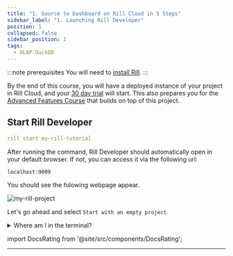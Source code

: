```yaml
---
title: "1. Source to Dashboard on Rill Cloud in 5 Steps"
sidebar_label: "1. Launching Rill Developer"
position: 1
collapsed: false
sidebar_position: 1
tags:
  - OLAP:DuckDB
---
```

:::note prerequisites
You will need to [install Rill](https://docs.rilldata.com/home/install).
:::

By the end of this course, you will have a deployed instance of your project in Rill Cloud, and your [30 day 
trial](./launch) will start. This also prepares you for the [Advanced Features Course](../rill_advanced_features/overview.md) that builds on top of this project.

## Start Rill Developer

```yaml
rill start my-rill-tutorial
```

After running the command, Rill Developer should automatically open in your default browser. If not, you can access it via the following url:

```
localhost:9009
``` 


You should see the folowing webpage appear. 

![my-rill-project](/img/tutorials/101/new-rill-project.png)
<br />

Let's go ahead and select `Start with an empty project`.

<details>
  <summary>Where am I in the terminal?</summary>
  
    You can use the `pwd` command to see which directory in the terminal you are. <br />
    If this is not where you'd like to make the directory use the `cd` command to change directories.

</details>

import DocsRating from '@site/src/components/DocsRating';

---
<DocsRating />